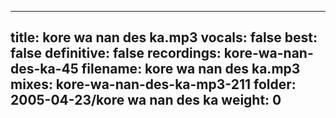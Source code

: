 
---
title: kore wa nan des ka.mp3
vocals: false
best: false
definitive: false
recordings: kore-wa-nan-des-ka-45
filename: kore wa nan des ka.mp3
mixes: kore-wa-nan-des-ka-mp3-211
folder: 2005-04-23/kore wa nan des ka
weight: 0
---
